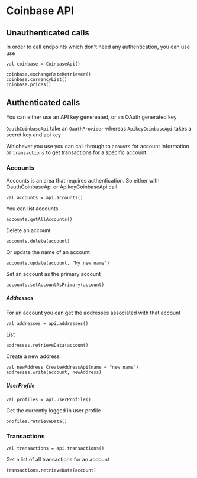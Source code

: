 # Coinbase API

## Unauthenticated calls

In order to call endpoints which don't need any authentication, you can use use 

```
val coinbase = CoinbaseApi()

coinbase.exchangeRateRetriever()
coinbase.currencyList()
coinbase.prices()
```

## Authenticated calls

You can either use an API key genereated, or an OAuth generated key

```OauthCoinbaseApi``` take an ```OauthProvider``` whereas
```ApikeyCoinbaseApi``` takes a secret key and api key

Whichever you use you can call through to ```acounts``` for account information or ```transactions``` to get transactions for a 
specific account.

### Accounts

Accounts is an area that requires authentication. So either with OauthCoinbaseApi or ApikeyCoinbaseApi call 


```val accounts = api.accounts()```

You can list accounts

```accounts.getAllAccounts()```

Delete an account

```accounts.delete(account)```

Or update the name of an account

```accounts.update(account, "My new name")```

Set an account as the primary account 

```accounts.setAccountAsPrimary(account)```

##### Addresses

For an account you can get the addresses associated with that account

```val addresses = api.addresses()```

List

```addresses.retrieveData(account)```

Create a new address

 
```
val newAddress CreateAddressApi(name = "new name")
addresses.write(account, newAddress)
``` 

##### UserProfile

```val profiles = api.userProfile()```

Get the currently logged in user profile

```profiles.retrieveData()```


### Transactions

```val transactions = api.transactions()```

Get a list of all transactions for an account

```transactions.retrieveData(account)```